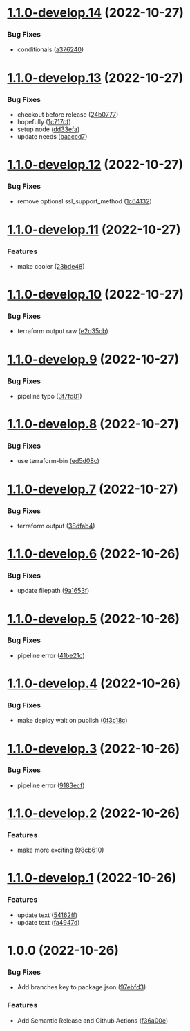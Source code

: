 # [1.1.0-develop.14](https://github.com/jasonjalufka/workflow-test/compare/v1.1.0-develop.13...v1.1.0-develop.14) (2022-10-27)


### Bug Fixes

* conditionals ([a376240](https://github.com/jasonjalufka/workflow-test/commit/a3762400fbe1b9d6386d2906af85721ed3c56e68))

# [1.1.0-develop.13](https://github.com/jasonjalufka/workflow-test/compare/v1.1.0-develop.12...v1.1.0-develop.13) (2022-10-27)


### Bug Fixes

* checkout before release ([24b0777](https://github.com/jasonjalufka/workflow-test/commit/24b07770fdb53ecd77c82283984e4e1d5bf344ec))
* hopefully ([1c717cf](https://github.com/jasonjalufka/workflow-test/commit/1c717cfd095d121226b57d85225883ecd91037da))
* setup node ([dd33efa](https://github.com/jasonjalufka/workflow-test/commit/dd33efa698d02428727d3dc0863a3c0d29c91a80))
* update needs ([baaccd7](https://github.com/jasonjalufka/workflow-test/commit/baaccd786fe98e6ffcffbc0cbd9d9d152cd6ed63))

# [1.1.0-develop.12](https://github.com/jasonjalufka/workflow-test/compare/v1.1.0-develop.11...v1.1.0-develop.12) (2022-10-27)


### Bug Fixes

* remove optionsl ssl_support_method ([1c64132](https://github.com/jasonjalufka/workflow-test/commit/1c64132c5a41dd8e18066e472f62e7194c170401))

# [1.1.0-develop.11](https://github.com/jasonjalufka/workflow-test/compare/v1.1.0-develop.10...v1.1.0-develop.11) (2022-10-27)


### Features

* make cooler ([23bde48](https://github.com/jasonjalufka/workflow-test/commit/23bde488b471601bd7fe8a494170062263d7e724))

# [1.1.0-develop.10](https://github.com/jasonjalufka/workflow-test/compare/v1.1.0-develop.9...v1.1.0-develop.10) (2022-10-27)


### Bug Fixes

* terraform output raw ([e2d35cb](https://github.com/jasonjalufka/workflow-test/commit/e2d35cb1573ac3c11aab3473500303065f78fafa))

# [1.1.0-develop.9](https://github.com/jasonjalufka/workflow-test/compare/v1.1.0-develop.8...v1.1.0-develop.9) (2022-10-27)


### Bug Fixes

* pipeline typo ([3f7fd81](https://github.com/jasonjalufka/workflow-test/commit/3f7fd817fb01e3434736cab843546e6781c97465))

# [1.1.0-develop.8](https://github.com/jasonjalufka/workflow-test/compare/v1.1.0-develop.7...v1.1.0-develop.8) (2022-10-27)


### Bug Fixes

* use terraform-bin ([ed5d08c](https://github.com/jasonjalufka/workflow-test/commit/ed5d08c92bb41c3a1eed1a193b8b6f632d29b143))

# [1.1.0-develop.7](https://github.com/jasonjalufka/workflow-test/compare/v1.1.0-develop.6...v1.1.0-develop.7) (2022-10-27)


### Bug Fixes

* terraform output ([38dfab4](https://github.com/jasonjalufka/workflow-test/commit/38dfab48b7151f0fb012902fd0af24f5e4519da5))

# [1.1.0-develop.6](https://github.com/jasonjalufka/workflow-test/compare/v1.1.0-develop.5...v1.1.0-develop.6) (2022-10-26)


### Bug Fixes

* update filepath ([9a1653f](https://github.com/jasonjalufka/workflow-test/commit/9a1653faf2df0fa6f1c9ad2d53d8f3d849dd651c))

# [1.1.0-develop.5](https://github.com/jasonjalufka/workflow-test/compare/v1.1.0-develop.4...v1.1.0-develop.5) (2022-10-26)


### Bug Fixes

* pipeline error ([41be21c](https://github.com/jasonjalufka/workflow-test/commit/41be21ca215d90bc7a907215f2898ac8e63e852e))

# [1.1.0-develop.4](https://github.com/jasonjalufka/workflow-test/compare/v1.1.0-develop.3...v1.1.0-develop.4) (2022-10-26)


### Bug Fixes

* make deploy wait on publish ([0f3c18c](https://github.com/jasonjalufka/workflow-test/commit/0f3c18c417965e74312ec25c693bf18279cbed9a))

# [1.1.0-develop.3](https://github.com/jasonjalufka/workflow-test/compare/v1.1.0-develop.2...v1.1.0-develop.3) (2022-10-26)


### Bug Fixes

* pipeline error ([9183ecf](https://github.com/jasonjalufka/workflow-test/commit/9183ecf7defc8e7cd820d0942eca314b38a44f49))

# [1.1.0-develop.2](https://github.com/jasonjalufka/workflow-test/compare/v1.1.0-develop.1...v1.1.0-develop.2) (2022-10-26)


### Features

* make more exciting ([98cb610](https://github.com/jasonjalufka/workflow-test/commit/98cb6107190a7bb80f33ebacf9e1f0738ca313a6))

# [1.1.0-develop.1](https://github.com/jasonjalufka/workflow-test/compare/v1.0.0...v1.1.0-develop.1) (2022-10-26)


### Features

* update text ([54162ff](https://github.com/jasonjalufka/workflow-test/commit/54162ff5fcc049a88786fe1b2d4fc66d1c755250))
* update text ([fa4947d](https://github.com/jasonjalufka/workflow-test/commit/fa4947d0e49a4e1c89a16f260cac9074fb608269))

# 1.0.0 (2022-10-26)


### Bug Fixes

* Add branches key to package.json ([97ebfd3](https://github.com/jasonjalufka/workflow-test/commit/97ebfd3ad18ad87a5d2e08a567f559a1cb880ef7))


### Features

* Add Semantic Release and Github Actions ([f36a00e](https://github.com/jasonjalufka/workflow-test/commit/f36a00e7d12d4856e9e35786de664a2107b361fe))
